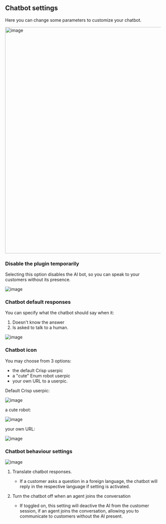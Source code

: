 ## Chatbot settings

Here you can change some parameters to customize your chatbot.

<img width="732" alt="image" src="https://github.com/StubbornDeer/enum-docs-nextra/assets/91156314/35fcfb95-db5a-42ee-a31a-c14fbd94ac58">

### Disable the plugin temporarily

Selecting this option disables the AI bot, so you can speak to your customers without its presence.

![image](https://github.com/StubbornDeer/public-media-files/assets/91156314/06bc03b1-b960-4d33-a610-f087d8fc6cfb)

  ### Chatbot default responses
You can specify what the chatbot should say when it:

1. Doesn't know the answer
2. Is asked to talk to a human.

![image](https://github.com/StubbornDeer/public-media-files/assets/91156314/6b96c49a-7920-4669-873c-5d24cb81ce78)

### Chatbot icon
  You may choose from 3 options:
  
  - the default Crisp userpic
  - a "cute" Enum robot userpic
  - your own URL to a userpic.
  
  Default Crisp userpic:
  
  ![image](https://github.com/StubbornDeer/enum-docs-nextra/assets/91156314/370cc93c-8eb4-49b8-9d33-676b13b02c99)

  
  a cute robot:
  
  ![image](https://github.com/StubbornDeer/enum-docs-nextra/assets/91156314/c1a4e2f7-e3a7-4620-b40d-8b074f1b4727)

  
  your own URL:
  
  ![image](https://github.com/StubbornDeer/enum-docs-nextra/assets/91156314/e799c9cf-47c7-4f55-b519-90a9e2500dd1)

### Chatbot behaviour settings

<img alt="image" src="https://github.com/StubbornDeer/enum-docs-nextra/assets/91156314/29bcd8d4-68e9-4e7c-b7d2-b368a2f8ca09">

1. Translate chatbot responses.
   - If a customer asks a question in a foreign language, the chatbot will reply in the respective language if setting is activated.
   
3. Turn the chatbot off when an agent joins the conversation
   - If toggled on, this setting will deactive the AI from the customer session, if an agent joins the conversation, allowing you to communicate to customers without the AI present.
